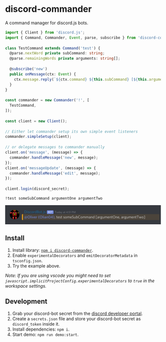 # discord-commander

A command manager for discord.js bots.

```ts
import { Client } from 'discord.js';
import { Command, Commander, Event, parse, subscribe } from 'discord-commander';

class TestCommand extends Command('test') {
  @parse.nextWord private subCommand: string;
  @parse.remainingWords private arguments: string[];

  @subscribe('new')
  public onMessage(ctx: Event) {
    ctx.message.reply(`${ctx.command} ${this.subCommand} [${this.arguments.join(', ')}]`);
  }
}

const commander = new Commander('!', [
  TestCommand,
]);

const client = new Client();

// Either let commander setup its own simple event listeners
commander.simpleSetup(client);

// or delegate messages to commander manually
client.on('message', (message) => {
  commander.handleMessage('new', message);
});
client.on('messageUpdate', (message) => {
  commander.handleMessage('edit', message);
});

client.login(discord_secret);
```

```txt
!test someSubCommand argumentOne argumentTwo
```

![demo img](./assets/demo.png)

## Install

1. Install library: [`npm i discord-commander`](https://www.npmjs.com/package/discord-commander).
2. Enable `experimentalDecorators` and `emitDecoratorMetadata` in `tsconfig.json`.
3. Try the example above.

_Note: If you are using vscode you might need to set `javascript.implicitProjectConfig.experimentalDecorators` to `true` in the workspace settings._

## Development

1. Grab your discord-bot secret from the [discord developer portal](https://discordapp.com/developers/applications).
2. Create a `secrets.json` file and store your discord-bot secret as `discord_token` inside it.
3. Install dependencies: `npm i`.
4. Start demo: `npm run demo:start`.
